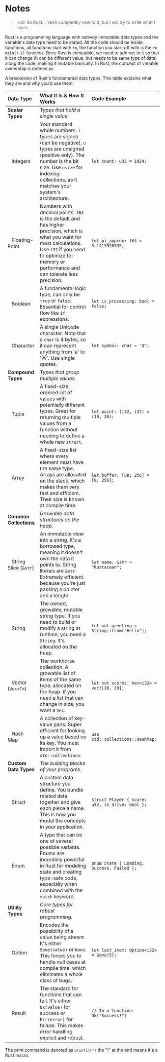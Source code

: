# Notes
> Hoi! So Rust... Yeah completely new to it, but I will try to write what I learn.

Rust is a programming language with natively immutable data types and the variable's data type need to be stated. All the code should be inside functions, all functions start with `fn`, the function you start off with is the `fn main() {}` function. Since Rust is immutable, we need to add `mut` to it so that it can change (it can be different value, but needs to be same type of data) along the code; making it mutable basically. In Rust, the concept of variable ownership is defined as 

A breakdown of Rust's fundamental data types. This table explains what they are and why you'd use them.

| Data Type | What It Is & How It Works | Code Example |
| :--- | :--- | :--- |
| **Scalar Types** | *Types that hold a single value.* | |
| &nbsp;&nbsp;&nbsp;Integers | Your standard whole numbers. `i` types are signed (can be negative), `u` types are unsigned (positive only). The number is the bit size. Use `usize` for indexing collections, as it matches your system's architecture. | `let count: u32 = 1024;` |
| &nbsp;&nbsp;&nbsp;Floating-Point | Numbers with decimal points. `f64` is the default and has higher precision, which is what you want for most calculations. Use `f32` if you need to optimize for memory or performance and can tolerate less precision. | `let pi_approx: f64 = 3.1415926535;` |
| &nbsp;&nbsp;&nbsp;Boolean | A fundamental logic type, can only be `true` or `false`. Essential for control flow like `if` expressions. | `let is_processing: bool = false;` |
| &nbsp;&nbsp;&nbsp;Character | A single Unicode character. Note that a `char` is 4 bytes, so it can represent anything from 'a' to '😻'. Use single quotes. | `let symbol: char = 'Ω';` |
| **Compound Types** | *Types that group multiple values.* | |
| &nbsp;&nbsp;&nbsp;Tuple | A fixed-size, ordered list of values with potentially different types. Great for returning multiple values from a function without needing to define a whole new `struct`. | `let point: (i32, i32) = (10, 20);` |
| &nbsp;&nbsp;&nbsp;Array | A fixed-size list where every element must have the same type. Arrays are allocated on the stack, which makes them very fast and efficient. Their size is known at compile time. | `let buffer: [u8; 256] = [0; 256];` |
| **Common Collections** | *Growable data structures on the heap.* | |
| &nbsp;&nbsp;&nbsp;String Slice (`&str`) | An immutable *view* into a string. It's a borrowed type, meaning it doesn't own the data it points to. String literals are `&str`. Extremely efficient because you're just passing a pointer and a length. | `let name: &str = "Rustacean";` |
| &nbsp;&nbsp;&nbsp;String | The owned, growable, mutable string type. If you need to build or modify a string at runtime, you need a `String`. It's allocated on the heap. | `let mut greeting = String::from("Hello");` |
| &nbsp;&nbsp;&nbsp;Vector (`Vec<T>`) | The workhorse collection. A growable list of items of the same type, allocated on the heap. If you need a list that can change in size, you want a `Vec`. | `let mut scores: Vec<i32> = vec![10, 20];` |
| &nbsp;&nbsp;&nbsp;Hash Map | A collection of key-value pairs. Super efficient for looking up a value based on its key. You must import it from `std::collections`. | `use std::collections::HashMap;` |
| **Custom Data Types** | *The building blocks of your programs.* | |
| &nbsp;&nbsp;&nbsp;Struct | A custom data structure you define. You bundle related data together and give each piece a name. This is how you model the concepts in your application. | `struct Player { score: u32, is_alive: bool };` |
| &nbsp;&nbsp;&nbsp;Enum | A type that can be one of several possible variants. Enums are incredibly powerful in Rust for modeling state and creating type-safe code, especially when combined with the `match` keyword. | `enum State { Loading, Success, Failed };` |
| **Utility Types** | *Core types for robust programming.* | |
| &nbsp;&nbsp;&nbsp;Option | Encodes the possibility of a value being absent. It's either `Some(value)` or `None`. This forces you to handle null cases at compile time, which eliminates a whole class of bugs. | `let last_item: Option<i32> = Some(5);` |
| &nbsp;&nbsp;&nbsp;Result | The standard for functions that can fail. It's either `Ok(value)` for success or `Err(error)` for failure. This makes error handling explicit and robust. | `// In a function: Ok("Success!")` |

The print command is denoted as `println!()` the "!" at the end means it's a Rust macro.
